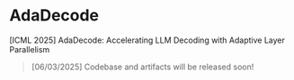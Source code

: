 # AdaDecode
[ICML 2025] AdaDecode: Accelerating LLM Decoding with Adaptive Layer Parallelism

> [06/03/2025] Codebase and artifacts will be released soon!
